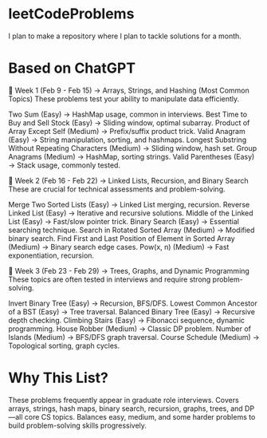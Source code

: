 # leetCodeProblems
I plan to make a repository where I plan to tackle solutions for a month.

# Based on ChatGPT
📅 Week 1 (Feb 9 - Feb 15) → Arrays, Strings, and Hashing (Most Common Topics)
These problems test your ability to manipulate data efficiently.

Two Sum (Easy) → HashMap usage, common in interviews.
Best Time to Buy and Sell Stock (Easy) → Sliding window, optimal subarray.
Product of Array Except Self (Medium) → Prefix/suffix product trick.
Valid Anagram (Easy) → String manipulation, sorting, and hashmaps.
Longest Substring Without Repeating Characters (Medium) → Sliding window, hash set.
Group Anagrams (Medium) → HashMap, sorting strings.
Valid Parentheses (Easy) → Stack usage, commonly tested.

📅 Week 2 (Feb 16 - Feb 22) → Linked Lists, Recursion, and Binary Search
These are crucial for technical assessments and problem-solving.

Merge Two Sorted Lists (Easy) → Linked List merging, recursion.
Reverse Linked List (Easy) → Iterative and recursive solutions.
Middle of the Linked List (Easy) → Fast/slow pointer trick.
Binary Search (Easy) → Essential searching technique.
Search in Rotated Sorted Array (Medium) → Modified binary search.
Find First and Last Position of Element in Sorted Array (Medium) → Binary search edge cases.
Pow(x, n) (Medium) → Fast exponentiation, recursion.

📅 Week 3 (Feb 23 - Feb 29) → Trees, Graphs, and Dynamic Programming
These topics are often tested in interviews and require strong problem-solving.

Invert Binary Tree (Easy) → Recursion, BFS/DFS.
Lowest Common Ancestor of a BST (Easy) → Tree traversal.
Balanced Binary Tree (Easy) → Recursive depth checking.
Climbing Stairs (Easy) → Fibonacci sequence, dynamic programming.
House Robber (Medium) → Classic DP problem.
Number of Islands (Medium) → BFS/DFS graph traversal.
Course Schedule (Medium) → Topological sorting, graph cycles.

# Why This List?
These problems frequently appear in graduate role interviews.
Covers arrays, strings, hash maps, binary search, recursion, graphs, trees, and DP—all core CS topics.
Balances easy, medium, and some harder problems to build problem-solving skills progressively.
